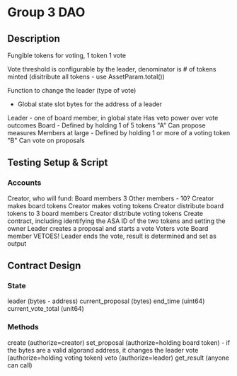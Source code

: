 # Group 3 DAO

## Description

Fungible tokens for voting, 1 token 1 vote

Vote threshold is configurable by the leader, denominator is # of tokens minted (disitribute all tokens - use AssetParam.total())

Function to change the leader (type of vote)
- Global state slot bytes for the address of a leader

Leader - one of board member, in global state
    Has veto power over vote outcomes
Board - Defined by holding 1 of 5 tokens "A"
    Can propose measures
Members at large - Defined by holding 1 or more of a voting token "B"
    Can vote on proposals


## Testing Setup & Script 

### Accounts
Creator, who will fund:
    Board members 3
    Other members - 10?
Creator makes board tokens
Creator makes voting tokens
Creator distribute board tokens to 3 board members
Creator distribute voting tokens 
Create contract, including identifying the ASA ID of the two tokens and setting the owner
Leader creates a proposal and starts a vote
Voters vote
Board member VETOES!
Leader ends the vote, result is determined and set as output


## Contract Design

### State

leader (bytes - address)
current_proposal (bytes)
end_time (uint64)
current_vote_total (unit64)

### Methods

create (authorize=creator)
set_proposal (authorize=holding board token) - if the bytes are a valid algorand address, it changes the leader
vote (authorize=holding voting token)
veto (authorize=leader)
get_result (anyone can call)
